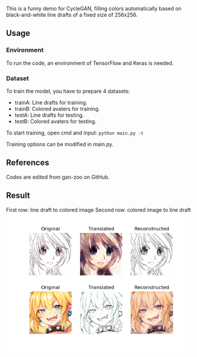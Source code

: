 This is a funny demo for CycleGAN, filling colors automatically based on black-and-white line drafts of a fixed size of 256x256.

## Usage
### Environment
To run the code, an environment of TensorFlow and Keras is needed.

### Dataset
To train the model, you have to prepare 4 datasets:
* trainA: Line drafts for training.
* trainB: Colored avaters for training.
* testA: Line drafts for testing.
* testB: Colored avaters for testing.

To start training, open cmd and input:
`python main.py -t`

Training options can be modified in main.py.

## References
Codes are edited from gan-zoo on GitHub.

## Result
First row: line draft to colored image
Second row: colored image to line draft
![190_0](/images/190_0.png)